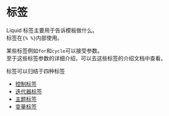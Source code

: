 # 标签

Liquid 标签主要用于告诉模板做什么。  
标签在`{% %}`内部使用。  

某些标签例如`for`和`cycle`可以接受参数。  
至于这些标签参数的详细介绍，可以去这些标签的介绍文档中查看。  

标签可以归结于四种标签  

* [控制标签][control-flow-tags]
* [迭代器标签][iteration-tags]
* [主题标签][theme-tags]
* [变量标签][variable-tags]

[variable-tags]: variable-tags.md
[theme-tags]: theme-tags.md
[iteration-tags]: iteration-tags.md
[control-flow-tags]: control-flow-tags.md
